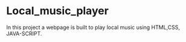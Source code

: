 # Local_music_player
In this project a webpage is built to play local music using HTML,CSS, JAVA-SCRIPT.
